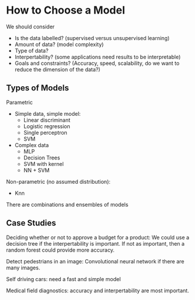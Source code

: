 # How to Choose a Model

We should consider

- Is the data labelled? (supervised versus unsupervised learning)
- Amount of data? (model complexity)
- Type of data?
- Interpertability? (some applications need results to be interpretable)
- Goals and constraints? (Accuracy, speed, scalability, do we want to reduce the dimension of the data?)

## Types of Models

Parametric

- Simple data, simple model:
    - Linear discriminant
    - Logistic regression
    - Single perceptron
    - SVM
- Complex data
    - MLP
    - Decision Trees
    - SVM with kernel
    - NN + SVM

Non-parametric (no assumed distribution):

- Knn

There are combinations and ensembles of models

## Case Studies

Deciding whether or not to approve a budget for a product: We could use a decision tree if the interpertability is important. If not as important, then a random forest could provide more accuracy.

Detect pedestrians in an image: Convolutional neural network if there are many images.

Self driving cars: need a fast and simple model

Medical field diagnostics: accuracy and interpertability are most important.
